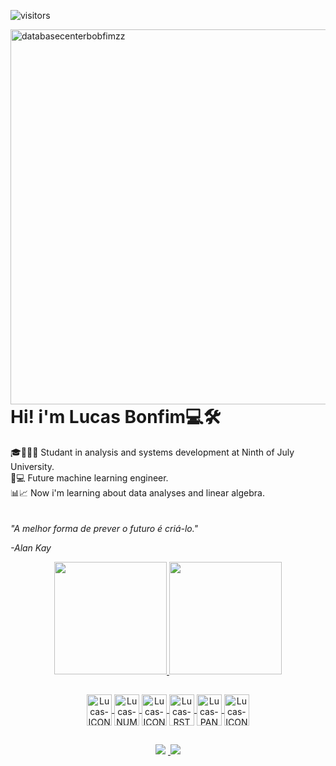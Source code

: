 ![visitors](https://visitor-badge.glitch.me/badge?page_id=https://github.com/lucasbonfimzz)

<img src="https://i.imgur.com/g8EYT2N.png" in-width="400px" max-width="600px" width="600px" align="right" alt="databasecenterbobfimzz">


<h1>Hi! i'm Lucas Bonfim💻🛠</h1>
 
🎓👨🏽‍🎓 Studant in analysis and systems development at Ninth of July University.<br>
🤖💻 Future machine learning engineer.<br>
📊📈 Now i'm learning about data analyses and linear algebra.
<br>
<br>
<br>
<i>"A melhor forma de prever o futuro é criá-lo."

-Alan Kay</i>

 
<div align="center">
  <a href="https://github.com/BonfimLucas">
  <img height="180em" src="https://github-readme-stats.vercel.app/api?username=BonfimLucas&show_icons=true&theme=algolia"/>
  <img height="180em" src="https://github-readme-stats.vercel.app/api/top-langs/?username=BonfimLucas&layout=compact&langs_count=7&theme=algolia"/>
</div>
  
  ##
    
  <div align="center">
  <img align="center" alt="Lucas-ICON" height="50" width="40" src="https://www.svgrepo.com/show/331553/python-package-index.svg" />
  <img align="center" alt="Lucas-NUMPY" height="50" width="40" src="https://cdn.jsdelivr.net/gh/devicons/devicon/icons/numpy/numpy-original.svg" />
  <img align="center" alt="Lucas-ICON" height="50" width="40" src="https://cdn.jsdelivr.net/gh/devicons/devicon/icons/mysql/mysql-original.svg" />
   <img align="center" alt="Lucas-RSTUDIO" height="50" width="40"   src="https://cdn.jsdelivr.net/gh/devicons/devicon/icons/rstudio/rstudio-original.svg" />
  <img align="center" alt="Lucas-PANDAS" height="50" width="40" src="https://cdn.jsdelivr.net/gh/devicons/devicon/icons/pandas/pandas-original.svg" />
  <img align="center" alt="Lucas-ICON" height="50" width="40" src="https://cdn.jsdelivr.net/gh/devicons/devicon/icons/jupyter/jupyter-original-wordmark.svg" />
    
  
    
  </div>
  
  ##
    
  <div align="center">
   <a href="https://www.instagram.com/lucasbonfimzz/" target="_blank"><img src="https://img.shields.io/badge/-Instagram-%23E4405F?style=for-the-badge&logo=instagram&logoColor=white" target="_blank"></a>
    <a href="https://www.linkedin.com/in/lucas-bonfim-8a29b922b/" target="_blanck"><img scr="https://img.shields.io/badge/LinkedIn-0077B5?style=for-the-badge&logo=linkedin&logoColor=white"</a>  
      <a href="https://www.linkedin.com/in/lucas-bonfim-8a29b922b/" target="_blank"><img src="https://img.shields.io/badge/LinkedIn-0077B5?style=for-the-badge&logo=linkedin&logoColor=white" target="_blank"></a>
    
  </div>

 
